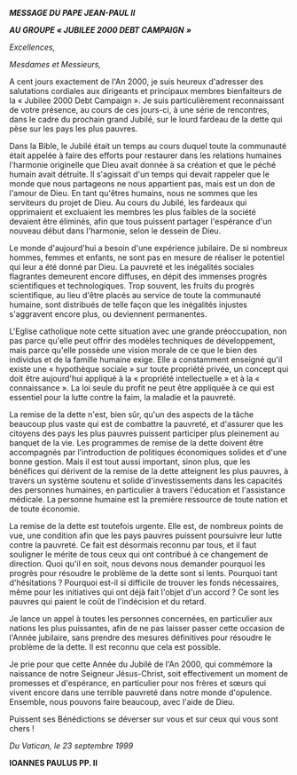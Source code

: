 ***MESSAGE DU PAPE JEAN-PAUL II***

***AU GROUPE « JUBILEE 2000 DEBT CAMPAIGN*** ***»***

*Excellences,*

*Mesdames et Messieurs,*

A cent jours exactement de l'An 2000, je suis heureux d'adresser des salutations cordiales aux dirigeants et principaux membres bienfaiteurs de la « Jubilee 2000 Debt Campaign ». Je suis particulièrement reconnaissant de votre présence, au cours de ces jours-ci, à une série de rencontres, dans le cadre du prochain grand Jubilé, sur le lourd fardeau de la dette qui pèse sur les pays les plus pauvres.

Dans la Bible, le Jubilé était un temps au cours duquel toute la communauté était appelée à faire des efforts pour restaurer dans les relations humaines l'harmonie originelle que Dieu avait donnée à sa création et que le péché humain avait détruite. Il s'agissait d'un temps qui devait rappeler que le monde que nous partageons ne nous appartient pas, mais est un don de l'amour de Dieu. En tant qu'êtres humains, nous ne sommes que les serviteurs du projet de Dieu. Au cours du Jubilé, les fardeaux qui opprimaient et excluaient les membres les plus faibles de la société devaient être éliminés, afin que tous puissent partager l'espérance d'un nouveau début dans l'harmonie, selon le dessein de Dieu.

Le monde d'aujourd'hui a besoin d'une expérience jubilaire. De si nombreux hommes, femmes et enfants, ne sont pas en mesure de réaliser le potentiel qui leur a été donné par Dieu. La pauvreté et les inégalités sociales flagrantes demeurent encore diffuses, en dépit des immenses progrès scientifiques et technologiques. Trop souvent, les fruits du progrès scientifique, au lieu d'être placés au service de toute la communauté humaine, sont distribués de telle façon que les inégalités injustes s'aggravent encore plus, ou deviennent permanentes.

L'Eglise catholique note cette situation avec une grande préoccupation, non pas parce qu'elle peut offrir des modèles techniques de développement, mais parce qu'elle possède une vision morale de ce que le bien des individus et de la famille humaine exige. Elle a constamment enseigné qu'il existe une « hypothèque sociale » sur toute propriété privée, un concept qui doit être aujourd'hui appliqué à la « propriété intellectuelle » et à la « connaissance ». La loi seule du profit ne peut être appliquée à ce qui est essentiel pour la lutte contre la faim, la maladie et la pauvreté.

La remise de la dette n'est, bien sûr, qu'un des aspects de la tâche beaucoup plus vaste qui est de combattre la pauvreté, et d'assurer que les citoyens des pays les plus pauvres puissent participer plus pleinement au banquet de la vie. Les programmes de remise de la dette doivent être accompagnés par l'introduction de politiques économiques solides et d'une bonne gestion. Mais il est tout aussi important, sinon plus, que les bénéfices qui dérivent de la remise de la dette atteignent les plus pauvres, à travers un système soutenu et solide d'investissements dans les capacités des personnes humaines, en particulier à travers l'éducation et l'assistance médicale. La personne humaine est la première ressource de toute nation et de toute économie.

La remise de la dette est toutefois urgente. Elle est, de nombreux points de vue, une condition afin que les pays pauvres puissent poursuivre leur lutte contre la pauvreté. Ce fait est désormais reconnu par tous, et il faut souligner le mérite de tous ceux qui ont contribué à ce changement de direction. Quoi qu'il en soit, nous devons nous demander pourquoi les progrès pour résoudre le problème de la dette sont si lents. Pourquoi tant d'hésitations ? Pourquoi est-il si difficile de trouver les fonds nécessaires, même pour les initiatives qui ont déjà fait l'objet d'un accord ? Ce sont les pauvres qui paient le coût de l'indécision et du retard.

Je lance un appel à toutes les personnes concernées, en particulier aux nations les plus puissantes, afin de ne pas laisser passer cette occasion de l'Année jubilaire, sans prendre des mesures définitives pour résoudre le problème de la dette. Il est reconnu que cela est possible.

Je prie pour que cette Année du Jubilé de l'An 2000, qui commémore la naissance de notre Seigneur Jésus-Christ, soit effectivement un moment de promesses et d'espérance, en particulier pour nos frères et sœurs qui vivent encore dans une terrible pauvreté dans notre monde d'opulence. Ensemble, nous pouvons faire beaucoup, avec l'aide de Dieu.

Puissent ses Bénédictions se déverser sur vous et sur ceux qui vous sont chers !

*Du Vatican, le 23 septembre 1999*

**IOANNES PAULUS PP. II**